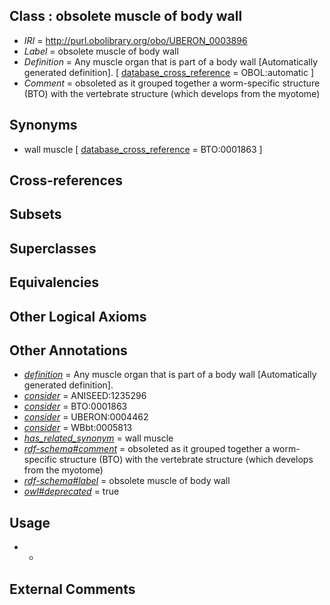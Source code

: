 
## Class : obsolete muscle of body wall

 * *IRI* = http://purl.obolibrary.org/obo/UBERON_0003896
 * *Label* = obsolete muscle of body wall
 * *Definition* = Any muscle organ that is part of a body wall [Automatically generated definition]. [ [database_cross_reference](../../ef/oboInOwl#hasDbXref.md) = OBOL:automatic ]
 * *Comment* = obsoleted as it grouped together a worm-specific structure (BTO) with the vertebrate structure (which develops from the myotome)

## Synonyms

 * wall muscle [ [database_cross_reference](../../ef/oboInOwl#hasDbXref.md) = BTO:0001863 ]

## Cross-references


## Subsets


## Superclasses


## Equivalencies


## Other Logical Axioms


## Other Annotations

 * *[definition](../../IAO/15/IAO_0000115.md)* = Any muscle organ that is part of a body wall [Automatically generated definition].
 * *[consider](../../er/oboInOwl#consider.md)* = ANISEED:1235296
 * *[consider](../../er/oboInOwl#consider.md)* = BTO:0001863
 * *[consider](../../er/oboInOwl#consider.md)* = UBERON:0004462
 * *[consider](../../er/oboInOwl#consider.md)* = WBbt:0005813
 * *[has_related_synonym](../../ym/oboInOwl#hasRelatedSynonym.md)* = wall muscle
 * *[rdf-schema#comment](../../nt/rdf-schema#comment.md)* = obsoleted as it grouped together a worm-specific structure (BTO) with the vertebrate structure (which develops from the myotome)
 * *[rdf-schema#label](../../el/rdf-schema#label.md)* = obsolete muscle of body wall
 * *[owl#deprecated](../../ed/owl#deprecated.md)* = true

## Usage

 * -

## External Comments

